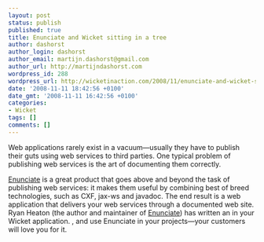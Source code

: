 ```yaml
---
layout: post
status: publish
published: true
title: Enunciate and Wicket sitting in a tree
author: dashorst
author_login: dashorst
author_email: martijn.dashorst@gmail.com
author_url: http://martijndashorst.com
wordpress_id: 288
wordpress_url: http://wicketinaction.com/2008/11/enunciate-and-wicket-sitting-in-a-tree/
date: '2008-11-11 18:42:56 +0100'
date_gmt: '2008-11-11 16:42:56 +0100'
categories:
- Wicket
tags: []
comments: []
---
```

<p>Web applications rarely exist in a vacuum&mdash;usually they have to publish their guts using web services to third parties. One typical problem of publishing web services is the art of documenting them correctly.</p>
<p>
	<a href="http://enunciate.codehaus.org/">Enunciate</a> is a great product that goes above and beyond the task of publishing web services: it makes them useful by combining best of breed technologies, such as CXF, jax-ws  and javadoc. The end result is a web application that delivers your web services through a documented web site. Ryan Heaton (the author and maintainer of <a href="http://enunciate.codehaus.org/">Enunciate</a>) has written an  in your Wicket application. , and use Enunciate in your projects&mdash;your customers will love you for it.</p>
